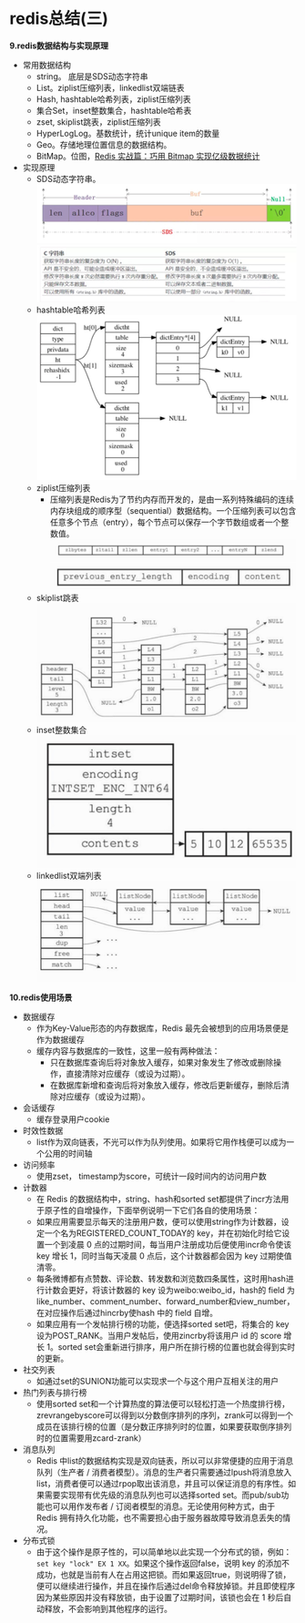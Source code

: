 # redis总结(三)
**9.redis数据结构与实现原理**
- 常用数据结构
    - string。 底层是SDS动态字符串
    - List。ziplist压缩列表，linkedlist双端链表
    - Hash, hashtable哈希列表，ziplist压缩列表
    - 集合Set，inset整数集合，hashtable哈希表
    - zset, skiplist跳表，ziplist压缩列表
    - HyperLogLog。基数统计，统计unique item的数量
    - Geo。存储地理位置信息的数据结构。
    - BitMap。位图，[Redis 实战篇：巧用 Bitmap 实现亿级数据统计](https://segmentfault.com/a/1190000040177140)
- 实现原理
    - SDS动态字符串。
    ![](images/redis_sds.jpg)
    ![](images/c_string_and_sds.jpg)
    - hashtable哈希列表
    ![](images/redis_dict.jpg)
    - ziplist压缩列表
        - 压缩列表是Redis为了节约内存而开发的，是由一系列特殊编码的连续内存块组成的顺序型（sequential）数据结构。一个压缩列表可以包含任意多个节点（entry），每个节点可以保存一个字节数组或者一个整数值。
    ![](images/redis_ziplist.jpg)
    ![](images/redis_ziplist_node.jpg)
    - skiplist跳表
    ![](images/redis_skip_list.jpg)
    - inset整数集合
    ![](images/redis_int_set.jpg)
    - linkedlist双端列表
    ![](images/redis_linked_list.jpg)

**10.redis使用场景**
- 数据缓存
    - 作为Key-Value形态的内存数据库，Redis 最先会被想到的应用场景便是作为数据缓存
    - 缓存内容与数据库的一致性，这里一般有两种做法：
        - 只在数据库查询后将对象放入缓存，如果对象发生了修改或删除操作，直接清除对应缓存（或设为过期）。
        - 在数据库新增和查询后将对象放入缓存，修改后更新缓存，删除后清除对应缓存（或设为过期）。
- 会话缓存
    - 缓存登录用户cookie
- 时效性数据
    - list作为双向链表，不光可以作为队列使用。如果将它用作栈便可以成为一个公用的时间轴
- 访问频率
    - 使用zset， timestamp为score，可统计一段时间内的访问用户数
- 计数器
    - 在 Redis 的数据结构中，string、hash和sorted set都提供了incr方法用于原子性的自增操作，下面举例说明一下它们各自的使用场景：
    - 如果应用需要显示每天的注册用户数，便可以使用string作为计数器，设定一个名为REGISTERED_COUNT_TODAY的 key，并在初始化时给它设置一个到凌晨 0 点的过期时间，每当用户注册成功后便使用incr命令使该 key 增长 1，同时当每天凌晨 0 点后，这个计数器都会因为 key 过期使值清零。
    - 每条微博都有点赞数、评论数、转发数和浏览数四条属性，这时用hash进行计数会更好，将该计数器的 key 设为weibo:weibo_id，hash的 field 为like_number、comment_number、forward_number和view_number，在对应操作后通过hincrby使hash 中的 field 自增。
    - 如果应用有一个发帖排行榜的功能，便选择sorted set吧，将集合的 key 设为POST_RANK。当用户发帖后，使用zincrby将该用户 id 的 score 增长 1。sorted set会重新进行排序，用户所在排行榜的位置也就会得到实时的更新。
- 社交列表
    - 如通过set的SUNION功能可以实现求一个与这个用户互相关注的用户
- 热门列表与排行榜
    - 使用sorted set和一个计算热度的算法便可以轻松打造一个热度排行榜，zrevrangebyscore可以得到以分数倒序排列的序列，zrank可以得到一个成员在该排行榜的位置（是分数正序排列时的位置，如果要获取倒序排列时的位置需要用zcard-zrank）
- 消息队列
    - Redis 中list的数据结构实现是双向链表，所以可以非常便捷的应用于消息队列（生产者 / 消费者模型）。消息的生产者只需要通过lpush将消息放入 list，消费者便可以通过rpop取出该消息，并且可以保证消息的有序性。如果需要实现带有优先级的消息队列也可以选择sorted set。而pub/sub功能也可以用作发布者 / 订阅者模型的消息。无论使用何种方式，由于 Redis 拥有持久化功能，也不需要担心由于服务器故障导致消息丢失的情况。
- 分布式锁
    - 由于这个操作是原子性的，可以简单地以此实现一个分布式的锁，例如：`set key "lock" EX 1 XX`。如果这个操作返回false，说明 key 的添加不成功，也就是当前有人在占用这把锁。而如果返回true，则说明得了锁，便可以继续进行操作，并且在操作后通过del命令释放掉锁。并且即使程序因为某些原因并没有释放锁，由于设置了过期时间，该锁也会在 1 秒后自动释放，不会影响到其他程序的运行。


